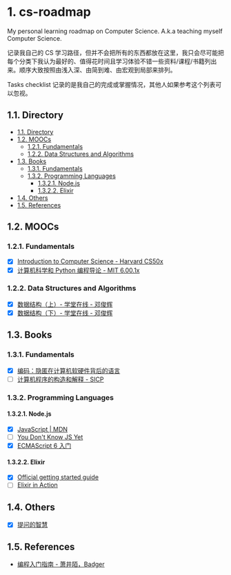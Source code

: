 # 1. cs-roadmap

My personal learning roadmap on Computer Science. A.k.a teaching myself Computer Science.

记录我自己的 CS 学习路径，但并不会把所有的东西都放在这里，我只会尽可能把每个分类下我认为最好的、值得花时间且学习体验不错一些资料/课程/书籍列出来。顺序大致按照由浅入深、由简到难、由宏观到局部来排列。

Tasks checklist 记录的是我自己的完成或掌握情况，其他人如果参考这个列表可以忽视。

## 1.1. Directory

<!-- TOC orderedlist:true depthfrom:2 -->

- [1.1. Directory](#11-directory)
- [1.2. MOOCs](#12-moocs)
  - [1.2.1. Fundamentals](#121-fundamentals)
  - [1.2.2. Data Structures and Algorithms](#122-data-structures-and-algorithms)
- [1.3. Books](#13-books)
  - [1.3.1. Fundamentals](#131-fundamentals)
  - [1.3.2. Programming Languages](#132-programming-languages)
    - [1.3.2.1. Node.js](#1321-nodejs)
    - [1.3.2.2. Elixir](#1322-elixir)
- [1.4. Others](#14-others)
- [1.5. References](#15-references)

<!-- /TOC -->

## 1.2. MOOCs

### 1.2.1. Fundamentals

- [x] [Introduction to Computer Science - Harvard CS50x](https://www.edx.org/course/cs50s-introduction-to-computer-science)
- [x] [计算机科学和 Python 编程导论 - MIT 6.00.1x](https://www.xuetangx.com/courses/course-v1:MITx+6_00_1x+sp/about)

### 1.2.2. Data Structures and Algorithms

- [x] [数据结构（上）- 学堂在线 - 邓俊辉](https://next.xuetangx.com/course/THU08091000384/)
- [x] [数据结构（下）- 学堂在线 - 邓俊辉](https://next.xuetangx.com/course/THU08091002048/)

## 1.3. Books

### 1.3.1. Fundamentals

- [x] [编码：隐匿在计算机软硬件背后的语言](https://book.douban.com/subject/4822685/)
- [ ] [计算机程序的构造和解释 - SICP](https://book.douban.com/subject/1148282/)

### 1.3.2. Programming Languages

#### 1.3.2.1. Node.js

- [x] [JavaScript | MDN](https://developer.mozilla.org/zh-CN/docs/Web/JavaScript)
- [ ] [You Don't Know JS Yet](https://github.com/getify/You-Dont-Know-JS)
- [x] [ECMAScript 6 入门](http://es6.ruanyifeng.com/)

#### 1.3.2.2. Elixir

- [x] [Official getting started guide](https://elixir-lang.org/getting-started/introduction.html)
- [ ] [Elixir in Action](https://book.douban.com/subject/25897187/)

## 1.4. Others

- [x] [提问的智慧](https://zh.wikipedia.org/wiki/提问的智慧)

## 1.5. References

- [编程入门指南 - 萧井陌，Badger](https://zhuanlan.zhihu.com/p/19959253)
